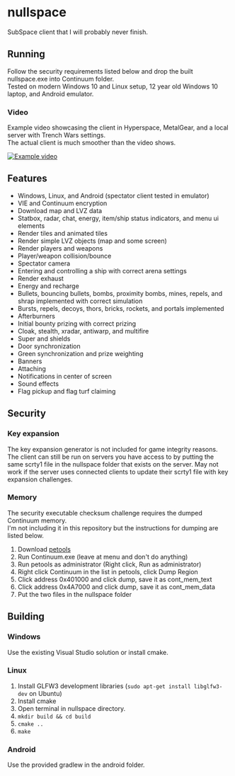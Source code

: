 # nullspace
SubSpace client that I will probably never finish.  

## Running
Follow the security requirements listed below and drop the built nullspace.exe into Continuum folder.  
Tested on modern Windows 10 and Linux setup, 12 year old Windows 10 laptop, and Android emulator.  

### Video
Example video showcasing the client in Hyperspace, MetalGear, and a local server with Trench Wars settings.  
The actual client is much smoother than the video shows.  

[![Example video](https://i.imgur.com/dIGWkfP.png)](http://www.youtube.com/watch?v=VhohJr5V_tQ "Subspace Continuum - nullspace client")  

## Features
- Windows, Linux, and Android (spectator client tested in emulator)
- VIE and Continuum encryption
- Download map and LVZ data
- Statbox, radar, chat, energy, item/ship status indicators, and menu ui elements
- Render tiles and animated tiles
- Render simple LVZ objects (map and some screen)
- Render players and weapons
- Player/weapon collision/bounce
- Spectator camera
- Entering and controlling a ship with correct arena settings
- Render exhaust
- Energy and recharge
- Bullets, bouncing bullets, bombs, proximity bombs, mines, repels, and shrap implemented with correct simulation
- Bursts, repels, decoys, thors, bricks, rockets, and portals implemented
- Afterburners
- Initial bounty prizing with correct prizing
- Cloak, stealth, xradar, antiwarp, and multifire
- Super and shields
- Door synchronization
- Green synchronization and prize weighting
- Banners
- Attaching
- Notifications in center of screen
- Sound effects
- Flag pickup and flag turf claiming

## Security

### Key expansion
The key expansion generator is not included for game integrity reasons.  
The client can still be run on servers you have access to by putting the same scrty1 file in the nullspace folder that exists on the server. May not work if the server uses connected clients to update their scrty1 file with key expansion challenges.   

### Memory
The security executable checksum challenge requires the dumped Continuum memory.  
I'm not including it in this repository but the instructions for dumping are listed below.  

1. Download [petools](https://github.com/petoolse/petools/releases)
2. Run Continuum.exe (leave at menu and don't do anything)
3. Run petools as administrator (Right click, Run as administrator)
4. Right click Continuum in the list in petools, click Dump Region
5. Click address 0x401000 and click dump, save it as cont_mem_text
6. Click address 0x4A7000 and click dump, save it as cont_mem_data
7. Put the two files in the nullspace folder

## Building

### Windows
Use the existing Visual Studio solution or install cmake.

### Linux
1. Install GLFW3 development libraries (`sudo apt-get install libglfw3-dev` on Ubuntu)
2. Install cmake
3. Open terminal in nullspace directory.
4. `mkdir build && cd build`
5. `cmake ..`
6. `make`

### Android
Use the provided gradlew in the android folder.
